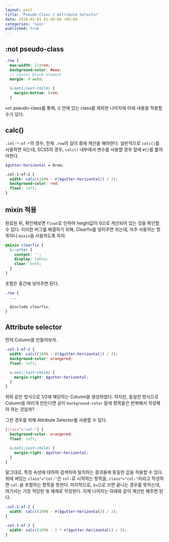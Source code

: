 ```yaml
---
layout: post
title: 'Pseudo-Class / Attribute Selector'
date: 2019-02-01 01:00:00 +09:00
categories: 'sass'
published: true
---
```


## :not pseudo-class

```scss
.row {
  max-width: 114rem;
  background-color: #eee;
  // Center block element
  margin: 0 auto;

  &:not(:last-child) {
    margin-bottom: 8rem;
  }
```

`not` pseudo-class를 통해, () 안에 있는 class를 제외한 나머지에 아래 내용을 적용할 수가 있다.

## calc()

`.col-*-of-*`의 경우, 전체 `.row`의 길이 중에 계산을 해야한다. 일반적으로 `calc()`를 사용하면 되는데, SCSS의 경우, `calc()` 내부에서 변수를 사용할 경우 앞에 `#{}`를 붙혀야한다.

```scss
$gutter-horizontal = 8rem;

.col-1-of-2 {
  width: calc((100% - #{$gutter-horizontal}) / 2);
  background-color: red;
  float: left;
}
```

## mixin 적용

완료된 뒤, 확인해보면 `float`로 인하여 height값이 0으로 계산되어 있는 것을 확인할 수 있다. 이러한 버그를 해결하기 위해, Clearfix를 넣어주면 되는데, 자주 사용하는 항목이니 `mixin`을 사용하도록 하자.

```scss
@mixin clearfix {
  &::after {
    content: '';
    display: table;
    clear: both;
  }
}
```

포함은 중간에 넣어주면 된다.

```scss
.row {
  ...

  @include clearfix;
}
```

## Attribute selector

먼저 Column을 만들어보자.

```scss
.col-1-of-2 {
  width: calc((100% - #{$gutter-horizontal}) / 2);
  background-color: orangered;
  float: left;

  &:not(:last-child) {
    margin-right: $gutter-horizontal;
  }
}
```

위와 같은 방식으로 1/2에 해당하는 Column을 생성하였다.
하지만, 동일한 방식으로 Column을 여러개 만든다면 굳이 `background-color` 밑에 항목들은 반복해서 작성해야 하는 것일까?

그런 경우를 위해 Attribute Selector를 사용할 수 있다.

```scss
[class^='col-'] {
  background-color: orangered;
  float: left;

  &:not(:last-child) {
    margin-right: $gutter-horizontal;
  }
}
```

말그대로, 특정 속성에 대하여 검색하여 일치하는 결과들에 동일한 값을 적용할 수 있다. 위에 써있는 `class^="col-"`은 `col-`로 시작하는 항목을, `class*="col-"`이라고 작성하면 `col-`을 포함하는 항목을 뜻한다. 마지막으로, `$=`으로 쓰면 끝나는 경우를 뜻하는데, 여기서는 가장 적당한 윗 예제로 작성한다. 이제 나머지는 아래와 같이 계산만 해주면 된다.

```scss
.col-1-of-2 {
  width: calc((100% - #{$gutter-horizontal}) / 2);
}

.col-1-of-3 {
  width: calc((100% - 2 * #{$gutter-horizontal}) / 3);
}
```
